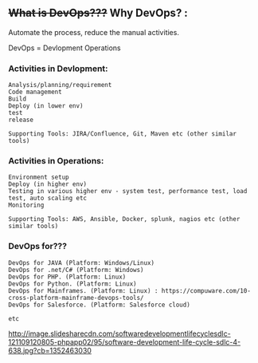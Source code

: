 
## ~~What is DevOps???~~ Why DevOps? : 

Automate the process, reduce the manual activities.

DevOps = Devlopment Operations

### Activities in Devlopment: 

	Analysis/planning/requirement
	Code management
	Build 
	Deploy (in lower env)
	test
	release
	
	Supporting Tools: JIRA/Confluence, Git, Maven etc (other similar tools)
	
### Activities in Operations: 
	
	Environment setup
	Deploy (in higher env)
	Testing in various higher env - system test, performance test, load test, auto scaling etc
	Monitoring
	
	Supporting Tools: AWS, Ansible, Docker, splunk, nagios etc (other similar tools)
	
### DevOps for???

	DevOps for JAVA (Platform: Windows/Linux)
	DevOps for .net/C# (Platform: Windows)
	DevOps for PHP. (Platform: Linux)
	DevOps for Python. (Platform: Linux)
	DevOps for Mainframes. (Platform: Linux) : https://compuware.com/10-cross-platform-mainframe-devops-tools/
	DevOps for Salesforce. (Platform: Salesforce cloud)
	
	etc	

http://image.slidesharecdn.com/softwaredevelopmentlifecyclesdlc-121109120805-phpapp02/95/software-development-life-cycle-sdlc-4-638.jpg?cb=1352463030
